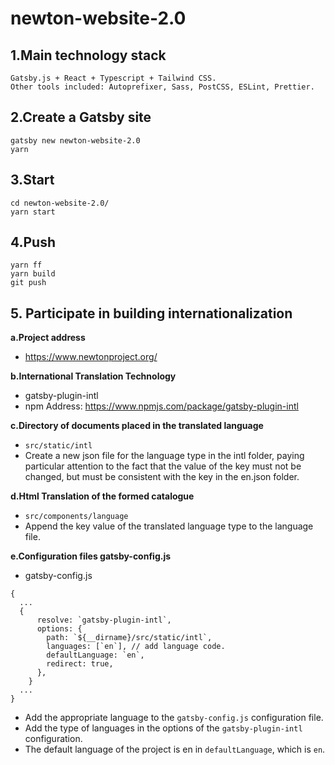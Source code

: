 
# newton-website-2.0

## 1.Main technology stack

```
Gatsby.js + React + Typescript + Tailwind CSS.
Other tools included: Autoprefixer, Sass, PostCSS, ESLint, Prettier.
```

## 2.Create a Gatsby site

```
gatsby new newton-website-2.0
yarn
```

## 3.Start

```
cd newton-website-2.0/
yarn start
```

## 4.Push

```
yarn ff
yarn build
git push
```

## 5. Participate in building internationalization

**a.Project address**
- https://www.newtonproject.org/

**b.International Translation Technology**
- gatsby-plugin-intl
- npm Address: https://www.npmjs.com/package/gatsby-plugin-intl

**c.Directory of documents placed in the translated language**
- `src/static/intl`
- Create a new json file for the language type in the intl folder, paying particular attention to the fact that the value of the key must not be changed, but must be consistent with the key in the en.json folder.

**d.Html Translation of the formed catalogue**
- `src/components/language`
- Append the key value of the translated language type to the language file.

**e.Configuration files gatsby-config.js**
- gatsby-config.js
```
{
  ...
  {
      resolve: `gatsby-plugin-intl`,
      options: {
        path: `${__dirname}/src/static/intl`,
        languages: [`en`], // add language code.
        defaultLanguage: `en`,
        redirect: true,
      },
    }
  ...
}
```

- Add the appropriate language to the `gatsby-config.js` configuration file.
- Add the type of languages in the options of the `gatsby-plugin-intl` configuration.
- The default language of the project is en in `defaultLanguage`, which is `en`.


